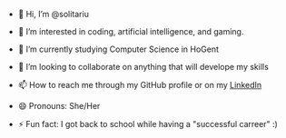 - 👋 Hi, I’m @solitariu
- 👀 I’m interested in coding, artificial intelligence, and gaming.
- 🌱 I’m currently studying Computer Science in HoGent
- 💞️ I’m looking to collaborate on anything that will develope my skills
- 📫 How to reach me through my GitHub profile or on my [LinkedIn](https://www.linkedin.com/in/fatine-b-9950391b2/)

- 😄 Pronouns: She/Her
- ⚡ Fun fact: I got back to school while having a "successful carreer" :) 

<!---
solitariu/solitariu is a ✨ special ✨ repository because its `README.md` (this file) appears on your GitHub profile.
You can click the Preview link to take a look at your changes.
--->
